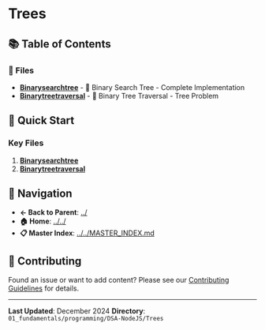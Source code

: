 # Trees

## 📚 Table of Contents

### 📄 Files

- **[Binarysearchtree](BinarySearchTree.md)** - 🌳 Binary Search Tree - Complete Implementation
- **[Binarytreetraversal](BinaryTreeTraversal.md)** - 🌳 Binary Tree Traversal - Tree Problem

## 🚀 Quick Start

### Key Files
1. **[Binarysearchtree](BinarySearchTree.md)**
1. **[Binarytreetraversal](BinaryTreeTraversal.md)**

## 🔗 Navigation

- **← Back to Parent**: [../](../)
- **🏠 Home**: [../../](../..)
- **📋 Master Index**: [../../MASTER_INDEX.md](../../../../..MASTER_INDEX.md)

## 🤝 Contributing

Found an issue or want to add content? Please see our [Contributing Guidelines](../../../../CONTRIBUTING.md) for details.

---

**Last Updated**: December 2024
**Directory**: `01_fundamentals/programming/DSA-NodeJS/Trees`
